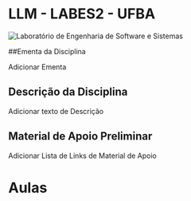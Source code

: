 # LLM - LABES2 - UFBA

![Laboratório de Engenharia de Software e Sistemas](https://github.com/labes2ufba/llm_labes_ufba/blob/main/labes-2-header.png)

##Ementa da Disciplina

Adicionar Ementa


## Descrição da Disciplina
Adicionar texto de Descrição

## Material de Apoio Preliminar
Adicionar Lista de Links de Material de Apoio

# Aulas


